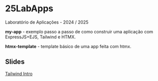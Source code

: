 # 25LabApps

Laboratório de Aplicações - 2024 / 2025

**my-app** - exemplo passo a passo de como construir uma aplicação com ExpressJS+EJS, Tailwind e HTMX.

**htmx-template** - template básico de uma app feita com htmx.

## Slides

[Tailwind Intro](https://sixhat.github.io/25LabApps/tailwind-slides/tailwind.html)